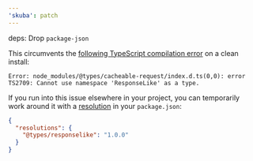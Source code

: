 ```yaml
---
'skuba': patch
---
```


deps: Drop `package-json`

This circumvents the [following TypeScript compilation error](https://github.com/DefinitelyTyped/DefinitelyTyped/discussions/62111) on a clean install:

```console
Error: node_modules/@types/cacheable-request/index.d.ts(0,0): error TS2709: Cannot use namespace 'ResponseLike' as a type.
```

If you run into this issue elsewhere in your project, you can temporarily work around it with a [resolution](https://classic.yarnpkg.com/lang/en/docs/selective-version-resolutions/) in your `package.json`:

```json
{
  "resolutions": {
    "@types/responselike": "1.0.0"
  }
}
```
